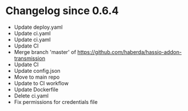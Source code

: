 # Changelog since 0.6.4
- Update deploy.yaml 
- Update ci.yaml 
- Update ci.yaml 
- Update CI 
- Merge branch 'master' of https://github.com/haberda/hassio-addon-transmission 
- Update CI 
- Update config.json 
- Move to main repo 
- Update to CI workflow 
- Update Dockerfile 
- Delete ci.yaml 
- Fix permissions for credentials file 
